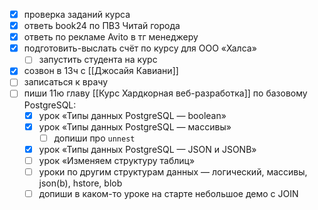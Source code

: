 - [x] проверка заданий курса
- [x] ответь book24 по ПВЗ Читай города
- [x] ответь по рекламе Avito в тг менеджеру
- [x] подготовить-выслать счёт по курсу для ООО «Халса»
	- [ ] запустить студента на курс
- [x] созвон в 13ч с [[Джосайя Кавиани]]
- [ ] записаться к врачу
- [ ] пиши 11ю главу [[Курс Хардкорная веб-разработка]] по базовому PostgreSQL:
	- [x] урок «Типы данных PostgreSQL — boolean»
	- [x] урок «Типы данных PostgreSQL — массивы»
		- [ ] допиши про `unnest`
	- [x] урок «Типы данных PostgreSQL — JSON и JSONB»
	- [ ] урок «Изменяем структуру таблиц»
	- [ ] уроки по другим структурам данных — логический, массивы, json(b), hstore, blob
	- [ ] допиши в каком-то уроке на старте небольшое демо с JOIN
